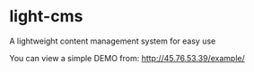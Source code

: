 # light-cms
A lightweight content management system for easy use

You can view a simple DEMO from: http://45.76.53.39/example/
